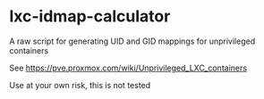 # lxc-idmap-calculator
A raw script for generating UID and GID mappings for unprivileged containers

See https://pve.proxmox.com/wiki/Unprivileged_LXC_containers

Use at your own risk, this is not tested
